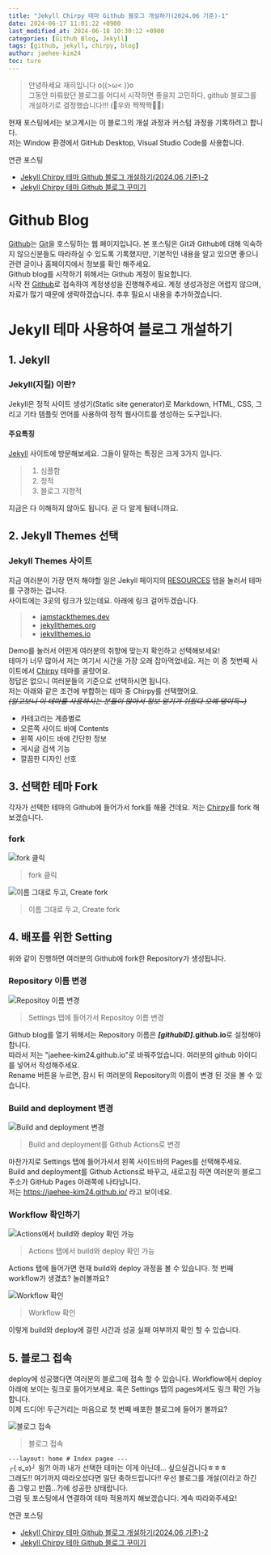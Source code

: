 ```yaml
---
title: "Jekyll Chirpy 테마 Github 블로그 개설하기(2024.06 기준)-1"
date: 2024-06-17 11:01:22 +0900
last_modified_at: 2024-06-18 10:30:12 +0900
categories: [Github Blog, Jekyll]
tags: [github, jekyll, chirpy, blog]
author: jaehee-kim24
toc: ture
---
```

>안녕하세요 재히입니다 o((>ω< ))o  
그동안 미뤄왔던 블로그를 어디서 시작하면 좋을지 고민하다, github 블로그를 개설하기로 결정했습니다!!! (🎉우와 짝짝짝🎊🎉)  

현재 포스팅에서는 보고계시는 이 블로그의 개설 과정과 커스텀 과정을 기록하려고 합니다.  
저는 Window 환경에서 GitHub Desktop, Visual Studio Code를 사용합니다.

연관 포스팅  
- [Jekyll Chirpy 테마 Github 블로그 개설하기(2024.06 기준)-2](https://jaehee-kim24.github.io/posts/github%EB%B8%94%EB%A1%9C%EA%B7%B8_%EA%B0%9C%EC%84%A4%ED%95%98%EA%B8%B0_2/)
- [Jekyll Chirpy 테마 Github 블로그 꾸미기](https://jaehee-kim24.github.io/posts/github%EB%B8%94%EB%A1%9C%EA%B7%B8_%EA%BE%B8%EB%AF%B8%EA%B8%B0/)

# Github Blog
[Github](https://github.com/ "Github 링크")는 [Git](https://www.git-scm.com/ "Git 링크")을 호스팅하는 웹 페이지입니다. 본 포스팅은 Git과 Github에 대해 익숙하지 않으신분들도 따라하실 수 있도록 기록했지만, 기본적인 내용을 알고 있으면 좋으니 관련 글이나 홈페이지에서 정보를 확인 해주세요.  
Github blog를 시작하기 위해서는 Github 계정이 필요합니다.  
시작 전 [Github](https://github.com/ "Github 링크")로 접속하여 계정생성을 진행해주세요. 계정 생성과정은 어렵지 않으며, 자료가 많기 때문에 생략하겠습니다. 추후 필요시 내용을 추가하겠습니다.

# Jekyll 테마 사용하여 블로그 개설하기

## 1. Jekyll

### Jekyll(지킬) 이란?
Jekyll은 정적 사이트 생성기(Static site generator)로 Markdown, HTML, CSS, 그리고 기타 템플릿 언어를 사용하여 정적 웹사이트를 생성하는 도구입니다.  
#### 주요특징
[Jekyll](https://jekyllrb-ko.github.io/ "Jekyll 링크") 사이트에 방문해보세요. 그들이 말하는 특징은 크게 3가지 입니다.
> 1. 심플함
> 2. 정적
> 3. 블로그 지향적  

지금은 다 이해하지 않아도 됩니다. 곧 다 알게 될테니까요.  

## 2. Jekyll Themes 선택

### Jekyll Themes 사이트
지금 여러분이 가장 먼저 해야할 일은 Jekyll 페이지의 [RESOURCES](https://jekyllrb-ko.github.io/resources/) 탭을 눌러서 테마를 구경하는 겁니다.  
사이트에는 3곳의 링크가 있는데요. 아래에 링크 걸어두겠습니다.
> - [jamstackthemes.dev](https://jamstackthemes.dev/ssg/jekyll/)
> - [jekyllthemes.org](http://jekyllthemes.org/)
> - [jekyllthemes.io](https://jekyllthemes.io/)

Demo를 눌러서 어떤게 여러분의 취향에 맞는지 확인하고 선택해보세요!  
테마가 너무 많아서 저는 여기서 시간을 가장 오래 잡아먹었네요. 저는 이 중 첫번째 사이트에서 [Chirpy](https://jamstackthemes.dev/demo/theme/jekyll-theme-chirpy/ "Chirpy Demo") 테마를 골랐어요.  
정답은 없으니 여러분들의 기준으로 선택하시면 됩니다.  
저는 아래와 같은 조건에 부합하는 테마 중 Chirpy를 선택했어요.  
~~_(알고보니 이 테마를 사용하시는 분들이 많아서 정보 얻기가 쉬웠다 오예 댕이득~)_~~  
- 카테고리는 계층별로
- 오른쪽 사이드 바에 Contents
- 왼쪽 사이드 바에 간단한 정보 
- 게시글 검색 기능
- 깔끔한 디자인 선호


## 3. 선택한 테마 Fork
각자가 선택한 테마의 Github에 들어가서 fork를 해올 건데요. 저는 [Chirpy](https://github.com/cotes2020/jekyll-theme-chirpy/ "Chirpy Github")를 fork 해보겠습니다.  
### fork
![fork 클릭  ](../assets/img/2024-06-17-github블로그_개설하기_1/1.png)  
> fork 클릭  

![이름 그대로 두고, Create fork](../assets/img/2024-06-17-github블로그_개설하기_1/2.png)  
> 이름 그대로 두고, Create fork  

## 4. 배포를 위한 Setting
위와 같이 진행하면 여러분의 Github에 fork한 Repository가 생성됩니다.  

### Repository 이름 변경
![Repositoy 이름 변경](../assets/img/2024-06-17-github블로그_개설하기_1/3.png)  
>  Settings 탭에 들어가서 Repositoy 이름 변경

Github blog를 열기 위해서는 Repository 이름은 **_[githubID]_.github.io**로 설정해야합니다.  
따라서 저는 "jaehee-kim24.github.io"로 바꿔주었습니다. 여러분의 github 아이디를 넣어서 작성해주세요.    
Rename 버튼을 누르면, 잠시 뒤 여러분의 Repository의 이름이 변경 된 것을 볼 수 있습니다.  

### Build and deployment 변경
![Build and deployment 변경](../assets/img/2024-06-17-github블로그_개설하기_1/4.png)  
>  Build and deployment를 Github Actions로 변경  

마찬가지로 Settings 탭에 들어가셔서 왼쪽 사이드바의 Pages를 선택해주세요.  
Build and deployment를 Github Actions로 바꾸고, 새로고침 하면 여러분의 블로그 주소가 GitHub Pages 아래쪽에 나타납니다.  
저는 https://jaehee-kim24.github.io/ 라고 보이네요.  

### Workflow 확인하기
![Actions에서 build와 deploy 확인 가능](../assets/img/2024-06-17-github블로그_개설하기_1/5.png)  
>  Actions 탭에서 build와 deploy 확인 가능

Actions 탭에 들어가면 현재 build와 deploy 과정을 볼 수 있습니다. 첫 번째 workflow가 생겼죠? 눌러볼까요?  

![Workflow 확인](../assets/img/2024-06-17-github블로그_개설하기_1/6.png)  
>  Workflow 확인

이렇게 build와 deploy에 걸린 시간과 성공 실패 여부까지 확인 할 수 있습니다.  

## 5. 블로그 접속
deploy에 성공했다면 여러분의 블로그에 접속 할 수 있습니다. Workflow에서 deploy 아래에 보이는 링크로 들어가보세요. 혹은 Settings 탭의 pages에서도 링크 확인 가능합니다.  
이제 드디어! 두근거리는 마음으로 첫 번째 배포한 블로그에 들어가 볼까요?  

![블로그 접속](../assets/img/2024-06-17-github블로그_개설하기_1/7.png)  
>  블로그 접속

`---layout: home # Index pagee ---`  
┌( ಠ_ಠ)┘ 읭?! 아까 내가 선택한 테마는 이게 아닌데... 싶으실겁니다ㅎㅎㅎ  
그래도!! 여기까지 따라오셨다면 일단 축하드립니다!! 우선 블로그를 개설(이라고 하긴 좀 그렇고 반쯤...?)에 성공한 상태랍니다.  
그럼 뒷 포스팅에서 연결하여 테마 적용까지 해보겠습니다. 계속 따라와주세요!

연관 포스팅  
- [Jekyll Chirpy 테마 Github 블로그 개설하기(2024.06 기준)-2](https://jaehee-kim24.github.io/posts/github%EB%B8%94%EB%A1%9C%EA%B7%B8_%EA%B0%9C%EC%84%A4%ED%95%98%EA%B8%B0_2/)
- [Jekyll Chirpy 테마 Github 블로그 꾸미기](https://jaehee-kim24.github.io/posts/github%EB%B8%94%EB%A1%9C%EA%B7%B8_%EA%BE%B8%EB%AF%B8%EA%B8%B0/)